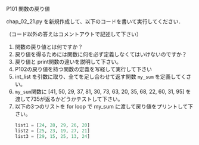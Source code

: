 P101 関数の戻り値

chap_02_21.py を新規作成して、以下のコードを書いて実行してください．

（コード以外の答えはコメントアウトで記述して下さい）

1. 関数の戻り値とは何ですか？
1. 戻り値を得るためには関数に何を必ず定義しなくてはいけないのですか？
1. 戻り値と print関数の違いを説明して下さい。
1. P102の戻り値を持つ関数の定義を写経して実行して下さい
1. int_list を引数に取り、全てを足し合わせて返す関数 `my_sum` を定義してくさい。
1. `my_sum`関数に  [41, 50, 29, 37, 81, 30, 73, 63, 20, 35, 68, 22, 60, 31, 95] を渡して735が返るかどうかテストして下さい。
1. 以下の3つのリストを for loop で my_sum に渡して戻り値をプリントして下さい。
    ```python
    list1 = [24, 28, 29, 26, 20]
    list2 = [25, 23, 19, 27, 21]
    list3 = [29, 15, 25, 13, 24]
    ```
    

